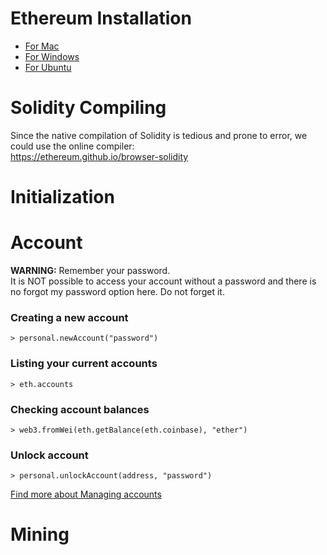 # Ethereum Installation

- [For Mac](https://github.com/ethereum/go-ethereum/wiki/Installation-Instructions-for-Mac)  
- [For Windows](https://github.com/ethereum/go-ethereum/wiki/Installation-instructions-for-Windows)
- [For Ubuntu](https://github.com/ethereum/go-ethereum/wiki/Installation-Instructions-for-Ubuntu)

# Solidity Compiling
Since the native compilation of Solidity is tedious and prone to error, we could use the online compiler:  
https://ethereum.github.io/browser-solidity

# Initialization


# Account 

**WARNING:** Remember your password.  
It is NOT possible to access your account without a password and there is no forgot my password option here. Do not forget it.

### Creating a new account
    > personal.newAccount("password")
  
### Listing your current accounts
    > eth.accounts

### Checking account balances
    > web3.fromWei(eth.getBalance(eth.coinbase), "ether")

### Unlock account
    > personal.unlockAccount(address, "password")

[Find more about Managing accounts](https://github.com/ethereum/go-ethereum/wiki/Managing-your-accounts)
   
# Mining
